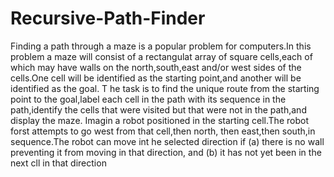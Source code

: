 # Recursive-Path-Finder
Finding a path through a maze is a popular problem for computers.In this problem a maze will consist of a 
rectangulat array of square cells,each of which may have walls on the north,south,east and/or west sides of
the cells.One cell will be identified as the starting point,and another will be identified as the goal. T
he task is to find the unique route from the starting point to the goal,label each cell in the path with its 
sequence in the path,identify the cells that were visited but that were not in the path,and display the maze.
Imagin a robot positioned in the starting cell.The robot forst attempts to go west from that cell,then north,
then east,then south,in sequence.The robot can move int he selected direction if
(a) there is no wall preventing it from moving in that direction, and
(b) it has not yet been in the next cll in that direction
